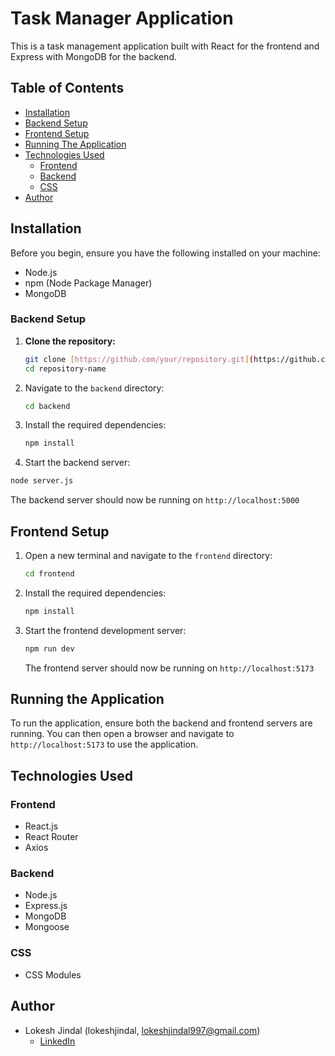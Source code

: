 # Task Manager Application

This is a task management application built with React for the frontend and Express with MongoDB for the backend.

## Table of Contents

- [Installation](#installation)
- [Backend Setup](#backend-setup)
- [Frontend Setup](#frontend-setup)
- [Running The Application](#running-the-application)
- [Technologies Used](#technologies-used)
  - [Frontend](#frontend)
  - [Backend](#backend)
  - [CSS](#css)
- [Author](#author)

## Installation

Before you begin, ensure you have the following installed on your machine:

- Node.js
- npm (Node Package Manager)
- MongoDB

### Backend Setup

1. **Clone the repository:**

   ```bash
   git clone [https://github.com/your/repository.git](https://github.com/lokesh0408/Task-Management-PedalStart.git)
   cd repository-name
   ```

2. Navigate to the `backend` directory:
   ```bash
   cd backend
   ```

3. Install the required dependencies:
   ```bash
   npm install
   ```

4.  Start the backend server:
   ```bash
   node server.js
   ```
   The backend server should now be running on `http://localhost:5000`

## Frontend Setup

1. Open a new terminal and navigate to the `frontend` directory:
   ```bash
   cd frontend
   ```

2. Install the required dependencies:
   ```bash
   npm install
   ```

3. Start the frontend development server:
   ```bash
   npm run dev
   ```
   The frontend server should now be running on `http://localhost:5173`

## Running the Application

To run the application, ensure both the backend and frontend servers are running. You can then open a browser and navigate to `http://localhost:5173` to use the application.

## Technologies Used

### Frontend

- React.js
- React Router
- Axios

### Backend

- Node.js
- Express.js
- MongoDB
- Mongoose

### CSS

- CSS Modules

## Author

- Lokesh Jindal (lokeshjindal, lokeshjindal997@gmail.com)
  - [LinkedIn](https://www.linkedin.com/in/lokesh-kumar04/)
